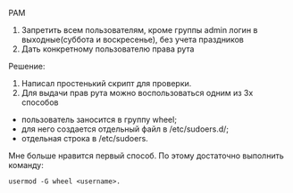 PAM
1. Запретить всем пользователям, кроме группы admin логин в выходные(суббота и воскресенье), без учета праздников
2. Дать конкретному пользователю права рута


Решение:

1. Написал простенький скрипт для проверки.
2. Для выдачи прав рута можно воспользоваться одним из 3х способов

- пользователь заносится в группу wheel;
- для него создается отдельный файл в /etc/sudoers.d/;
- отдельная строка в /etc/sudoers.

Мне больше нравится первый способ. По этому достаточно выполнить команду:

	usermod -G wheel <username>.
